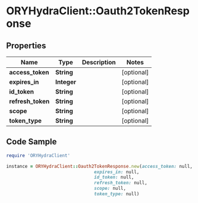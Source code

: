 # ORYHydraClient::Oauth2TokenResponse

## Properties

Name | Type | Description | Notes
------------ | ------------- | ------------- | -------------
**access_token** | **String** |  | [optional] 
**expires_in** | **Integer** |  | [optional] 
**id_token** | **String** |  | [optional] 
**refresh_token** | **String** |  | [optional] 
**scope** | **String** |  | [optional] 
**token_type** | **String** |  | [optional] 

## Code Sample

```ruby
require 'ORYHydraClient'

instance = ORYHydraClient::Oauth2TokenResponse.new(access_token: null,
                                 expires_in: null,
                                 id_token: null,
                                 refresh_token: null,
                                 scope: null,
                                 token_type: null)
```


